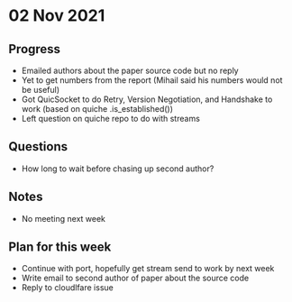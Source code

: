 # 02 Nov 2021

## Progress

* Emailed authors about the paper source code but no reply
* Yet to get numbers from the report (Mihail said his numbers would not be useful)
* Got QuicSocket to do Retry, Version Negotiation, and Handshake to work (based on quiche .is_established())
* Left question on quiche repo to do with streams

## Questions

* How long to wait before chasing up second author?

## Notes

* No meeting next week

## Plan for this week

* Continue with port, hopefully get stream send to work by next week
* Write email to second author of paper about the source code
* Reply to cloudlfare issue
